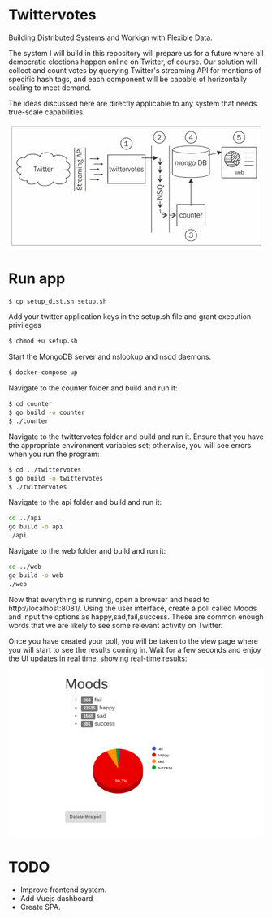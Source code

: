 # Twittervotes
Building Distributed Systems and Workign with Flexible Data.


The system I will build in this repository will prepare us for a future where all democratic elections happen online on Twitter, of course. Our solution will collect and count votes by querying Twitter's streaming API for mentions of specific hash tags, and each component will be capable of horizontally scaling to meet demand.

The ideas discussed here are directly applicable to any system that needs true-scale capabilities.

![Basic overview of the system we are going to build](./docs/distributed-system.png)

# Run app
```sh
$ cp setup_dist.sh setup.sh
```

Add your twitter application keys in the setup.sh file and grant execution privileges

```sh
$ chmod +u setup.sh
```

Start the MongoDB server and nslookup and nsqd daemons.

```sh
$ docker-compose up
```

Navigate to the counter folder and build and run it:

```sh
$ cd counter
$ go build -o counter
$ ./counter
```

Navigate to the twittervotes folder and build and run it. Ensure that you have the appropriate environment variables set; otherwise, you will see errors when you run the program:

```sh
$ cd ../twittervotes
$ go build -o twittervotes
$ ./twittervotes
```

Navigate to the api folder and build and run it:

```sh
cd ../api
go build -o api
./api
```


Navigate to the web folder and build and run it:

```sh
cd ../web
go build -o web
./web
```

Now that everything is running, open a browser and head to http://localhost:8081/.
Using the user interface, create a poll called Moods and input the options as happy,sad,fail,success.
These are common enough words that we are likely to see some relevant activity on Twitter.


Once you have created your poll, you will be taken to the view page where you will start to see the results coming in.
Wait for a few seconds and enjoy the UI updates in real time, showing real-time results:

![Basic overview of the system we are going to build](./docs/poll-example.png)


# TODO
* Improve frontend system.
* Add Vuejs dashboard
* Create SPA.